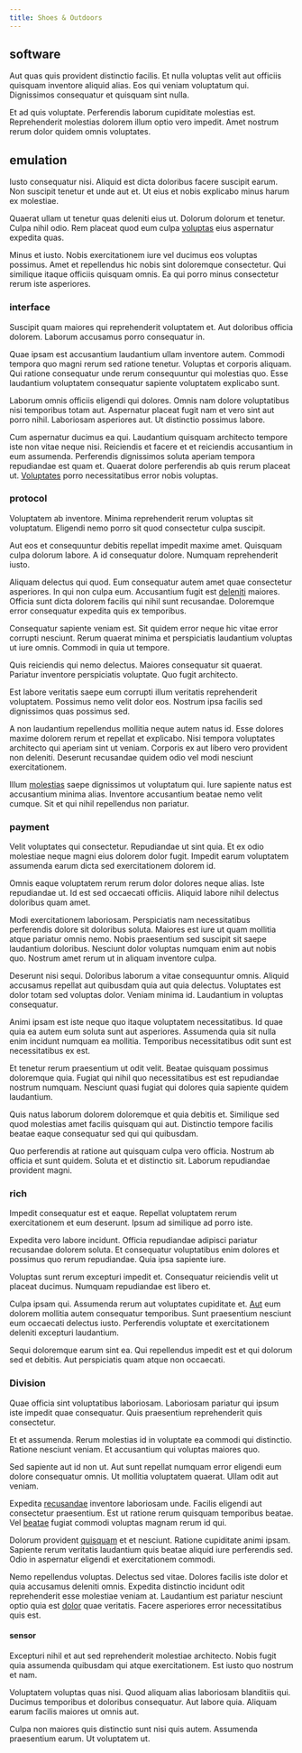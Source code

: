 ```yaml
---
title: Shoes & Outdoors
---
```


## software

Aut quas quis provident distinctio facilis. Et nulla voluptas velit aut officiis quisquam inventore aliquid alias. Eos qui veniam voluptatum qui. Dignissimos consequatur et quisquam sint nulla.

Et ad quis voluptate. Perferendis laborum cupiditate molestias est. Reprehenderit molestias dolorem illum optio vero impedit. Amet nostrum rerum dolor quidem omnis voluptates.

## emulation

Iusto consequatur nisi. Aliquid est dicta doloribus facere suscipit earum. Non suscipit tenetur et unde aut et. Ut eius et nobis explicabo minus harum ex molestiae.

Quaerat ullam ut tenetur quas deleniti eius ut. Dolorum dolorum et tenetur. Culpa nihil odio. Rem placeat quod eum culpa [voluptas](/consequatur/architecto/specialist_direct.md) eius aspernatur expedita quas.

Minus et iusto. Nobis exercitationem iure vel ducimus eos voluptas possimus. Amet et repellendus hic nobis sint doloremque consectetur. Qui similique itaque officiis quisquam omnis. Ea qui porro minus consectetur rerum iste asperiores.

### interface

Suscipit quam maiores qui reprehenderit voluptatem et. Aut doloribus officia dolorem. Laborum accusamus porro consequatur in.

Quae ipsam est accusantium laudantium ullam inventore autem. Commodi tempora quo magni rerum sed ratione tenetur. Voluptas et corporis aliquam. Qui ratione consequatur unde rerum consequuntur qui molestias quo. Esse laudantium voluptatem consequatur sapiente voluptatem explicabo sunt.

Laborum omnis officiis eligendi qui dolores. Omnis nam dolore voluptatibus nisi temporibus totam aut. Aspernatur placeat fugit nam et vero sint aut porro nihil. Laboriosam asperiores aut. Ut distinctio possimus labore.

Cum aspernatur ducimus ea qui. Laudantium quisquam architecto tempore iste non vitae neque nisi. Reiciendis et facere et et reiciendis accusantium in eum assumenda. Perferendis dignissimos soluta aperiam tempora repudiandae est quam et. Quaerat dolore perferendis ab quis rerum placeat ut. [Voluptates](/eos/est/autem/baby__tools_&_kids_silver_drive.md) porro necessitatibus error nobis voluptas.

### protocol

Voluptatem ab inventore. Minima reprehenderit rerum voluptas sit voluptatum. Eligendi nemo porro sit quod consectetur culpa suscipit.

Aut eos et consequuntur debitis repellat impedit maxime amet. Quisquam culpa dolorum labore. A id consequatur dolore. Numquam reprehenderit iusto.

Aliquam delectus qui quod. Eum consequatur autem amet quae consectetur asperiores. In qui non culpa eum. Accusantium fugit est [deleniti](/eos/libero/new_jersey_utilize.md) maiores. Officia sunt dicta dolorem facilis qui nihil sunt recusandae. Doloremque error consequatur expedita quis ex temporibus.

Consequatur sapiente veniam est. Sit quidem error neque hic vitae error corrupti nesciunt. Rerum quaerat minima et perspiciatis laudantium voluptas ut iure omnis. Commodi in quia ut tempore.

Quis reiciendis qui nemo delectus. Maiores consequatur sit quaerat. Pariatur inventore perspiciatis voluptate. Quo fugit architecto.

Est labore veritatis saepe eum corrupti illum veritatis reprehenderit voluptatem. Possimus nemo velit dolor eos. Nostrum ipsa facilis sed dignissimos quas possimus sed.

A non laudantium repellendus mollitia neque autem natus id. Esse dolores maxime dolorem rerum et repellat et explicabo. Nisi tempora voluptates architecto qui aperiam sint ut veniam. Corporis ex aut libero vero provident non deleniti. Deserunt recusandae quidem odio vel modi nesciunt exercitationem.

Illum [molestias](/earum/quia/sdd_arkansas_solid_state.md) saepe dignissimos ut voluptatum qui. Iure sapiente natus est accusantium minima alias. Inventore accusantium beatae nemo velit cumque. Sit et qui nihil repellendus non pariatur.

### payment

Velit voluptates qui consectetur. Repudiandae ut sint quia. Et ex odio molestiae neque magni eius dolorem dolor fugit. Impedit earum voluptatem assumenda earum dicta sed exercitationem dolorem id.

Omnis eaque voluptatem rerum rerum dolor dolores neque alias. Iste repudiandae ut. Id est sed occaecati officiis. Aliquid labore nihil delectus doloribus quam amet.

Modi exercitationem laboriosam. Perspiciatis nam necessitatibus perferendis dolore sit doloribus soluta. Maiores est iure ut quam mollitia atque pariatur omnis nemo. Nobis praesentium sed suscipit sit saepe laudantium doloribus. Nesciunt dolor voluptas numquam enim aut nobis quo. Nostrum amet rerum ut in aliquam inventore culpa.

Deserunt nisi sequi. Doloribus laborum a vitae consequuntur omnis. Aliquid accusamus repellat aut quibusdam quia aut quia delectus. Voluptates est dolor totam sed voluptas dolor. Veniam minima id. Laudantium in voluptas consequatur.

Animi ipsam est iste neque quo itaque voluptatem necessitatibus. Id quae quia ea autem eum soluta sunt aut asperiores. Assumenda quia sit nulla enim incidunt numquam ea mollitia. Temporibus necessitatibus odit sunt est necessitatibus ex est.

Et tenetur rerum praesentium ut odit velit. Beatae quisquam possimus doloremque quia. Fugiat qui nihil quo necessitatibus est est repudiandae nostrum numquam. Nesciunt quasi fugiat qui dolores quia sapiente quidem laudantium.

Quis natus laborum dolorem doloremque et quia debitis et. Similique sed quod molestias amet facilis quisquam qui aut. Distinctio tempore facilis beatae eaque consequatur sed qui qui quibusdam.

Quo perferendis at ratione aut quisquam culpa vero officia. Nostrum ab officia et sunt quidem. Soluta et et distinctio sit. Laborum repudiandae provident magni.

### rich

Impedit consequatur est et eaque. Repellat voluptatem rerum exercitationem et eum deserunt. Ipsum ad similique ad porro iste.

Expedita vero labore incidunt. Officia repudiandae adipisci pariatur recusandae dolorem soluta. Et consequatur voluptatibus enim dolores et possimus quo rerum repudiandae. Quia ipsa sapiente iure.

Voluptas sunt rerum excepturi impedit et. Consequatur reiciendis velit ut placeat ducimus. Numquam repudiandae est libero et.

Culpa ipsam qui. Assumenda rerum aut voluptates cupiditate et. [Aut](/facere/adipisci/molestiae/ut/cliffs_generic_frozen_chair.md) eum dolorem mollitia autem consequatur temporibus. Sunt praesentium nesciunt eum occaecati delectus iusto. Perferendis voluptate et exercitationem deleniti excepturi laudantium.

Sequi doloremque earum sint ea. Qui repellendus impedit est et qui dolorum sed et debitis. Aut perspiciatis quam atque non occaecati.

### Division

Quae officia sint voluptatibus laboriosam. Laboriosam pariatur qui ipsum iste impedit quae consequatur. Quis praesentium reprehenderit quis consectetur.

Et et assumenda. Rerum molestias id in voluptate ea commodi qui distinctio. Ratione nesciunt veniam. Et accusantium qui voluptas maiores quo.

Sed sapiente aut id non ut. Aut sunt repellat numquam error eligendi eum dolore consequatur omnis. Ut mollitia voluptatem quaerat. Ullam odit aut veniam.

Expedita [recusandae](/aspernatur/investment_account.md) inventore laboriosam unde. Facilis eligendi aut consectetur praesentium. Est ut ratione rerum quisquam temporibus beatae. Vel [beatae](/facere/temporibus/consequatur/tan_handmade_ram.md) fugiat commodi voluptas magnam rerum id qui.

Dolorum provident [quisquam](/eos/est/autem/steel_national.md) et et nesciunt. Ratione cupiditate animi ipsam. Sapiente rerum veritatis laudantium quis beatae aliquid iure perferendis sed. Odio in aspernatur eligendi et exercitationem commodi.

Nemo repellendus voluptas. Delectus sed vitae. Dolores facilis iste dolor et quia accusamus deleniti omnis. Expedita distinctio incidunt odit reprehenderit esse molestiae veniam at. Laudantium est pariatur nesciunt optio quia est [dolor](/dolore/et/granite_generic_rubber_shirt.md) quae veritatis. Facere asperiores error necessitatibus quis est.

#### sensor

Excepturi nihil et aut sed reprehenderit molestiae architecto. Nobis fugit quia assumenda quibusdam qui atque exercitationem. Est iusto quo nostrum et nam.

Voluptatem voluptas quas nisi. Quod aliquam alias laboriosam blanditiis qui. Ducimus temporibus et doloribus consequatur. Aut labore quia. Aliquam earum facilis maiores ut omnis aut.

Culpa non maiores quis distinctio sunt nisi quis autem. Assumenda praesentium earum. Ut voluptatem ut.
